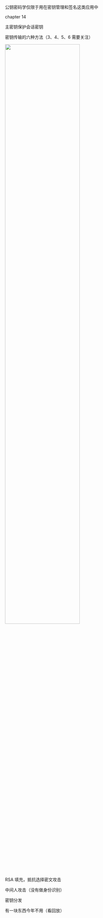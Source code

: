 

公钥密码学仅限于用在密钥管理和签名这类应用中

chapter 14

主密钥保护会话密钥

密钥传输的六种方法（3、4、5、6 需要关注）

<img src="https://cdn.jsdelivr.net/gh/JingqingLin/ImageHosting@master/img/20200604111602.png" width="70%"/>

RSA 填充，抵抗选择密文攻击

中间人攻击（没有做身份识别）

密钥分发

有一块东西今年不用（看回放）